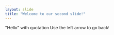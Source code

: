 ```yaml
---
layout: slide
title: "Welcome to our second slide!"
---
```

"Hello" with quotation
Use the left arrow to go back!
